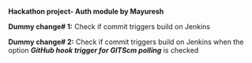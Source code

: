 **Hackathon project- Auth module by Mayuresh**

**Dummy change# 1:** Check if commit triggers build on Jenkins

**Dummy change# 2:** Check if commit triggers build on Jenkins when the option _**GitHub hook trigger for GITScm polling**_ is checked